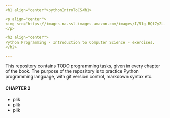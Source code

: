 ```yaml
---
<h1 align="center">pythonIntroToCS<h1>

<p align="center">
<img src="https://images-na.ssl-images-amazon.com/images/I/51g-BQf7y2L._SX405_BO1,204,203,200_.jpg" width="150"/>
</p>

<h2 align="center">
Python Programming - Introduction to Computer Science - exercises.
</h2>

---
```


This repository contains TODO programming tasks, given in every chapter of the book. The purpose of the repository is to practice Python programming language, with git version control, markdown syntax etc.

#### CHAPTER 2
  * plik
  * plik
  * plik
